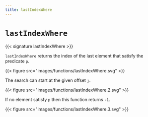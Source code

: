 ```yaml
---
title: lastIndexWhere
---
```


# `lastIndexWhere`

{{< signature lastIndexWhere >}}

`lastIndexWhere` returns the index of the last element that satisfy the predicate `p`.

{{< figure src="images/functions/lastIndexWhere.svg" >}}

The search can start at the given offset `j`.

{{< figure src="images/functions/lastIndexWhere.2.svg" >}}

If no element satisfy `p` then this function returns `-1`.

{{< figure src="images/functions/lastIndexWhere.3.svg" >}}
